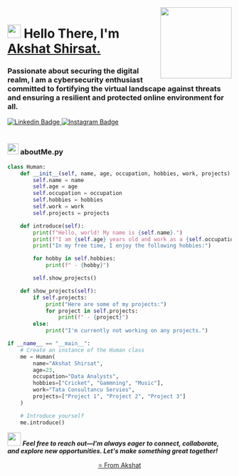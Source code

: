 <!-- ---
title: akshat-shirsat
date: '2024-01-01'
spoiler: python Code Styled Readme Template
categories: ["code-styled", "all-profile"]
githubUsername: 'kingakshat'
--- -->

<img align="right" src="https://media.giphy.com/media/d31vTpVi1LAcDvdm/giphy.gif" height="160px" width="auto">

<h1 align="left"><img src="https://raw.githubusercontent.com//master/wave.gif" width="30px"><strong> Hello There, I'm <a href="">Akshat Shirsat.</a></strong>
</h1>

<h3 align="left"><strong>
Passionate about securing the digital realm, I am a cybersecurity enthusiast committed to fortifying the virtual landscape against threats and ensuring a resilient and protected online environment for all.</strong></h3>

<a target="_blank" href="https://www.linkedin.com/in/akshat-shirsat/">
<img src="https://img.shields.io/badge/LinkedIn-0077B5?style=for-the-badge&logo=Linkedin&logoColor=white&link=https://www.linkedin.com/in/akshat-shirsat/" alt="Linkedin Badge">
</a>
<a target="_blank" href="https://www.instagram.com/">
<img src="https://img.shields.io/badge/-Instagram-E4405F?style=for-the-badge&logo=Instagram&logoColor=white&link=https://www.instagram.com/" alt="Instagram Badge">
</a>
<br>

<br>

<!-- ###  <img src="https://media.giphy.com/media/ln7z2eWriiQAllfVcn/giphy.gif" height="20"> **aboutMe.js** -->



<h3 align="left"><strong>
<img src="https://raw.githubusercontent.com/FortAwesome/Font-Awesome/6.x/svgs/solid/fa-python.svg" width="25" height="25"> aboutMe.py</strong></h3>

```python
class Human:
    def __init__(self, name, age, occupation, hobbies, work, projects):
        self.name = name
        self.age = age
        self.occupation = occupation
        self.hobbies = hobbies
        self.work = work
        self.projects = projects

    def introduce(self):
        print(f"Hello, world! My name is {self.name}.")
        print(f"I am {self.age} years old and work as a {self.occupation} at {self.work}.")
        print("In my free time, I enjoy the following hobbies:")

        for hobby in self.hobbies:
            print(f" - {hobby}")

        self.show_projects()

    def show_projects(self):
        if self.projects:
            print("Here are some of my projects:")
            for project in self.projects:
                print(f" - {project}")
        else:
            print("I'm currently not working on any projects.")

if __name__ == "__main__":
    # Create an instance of the Human class
    me = Human(
        name="Akshat Shirsat",
        age=23,
        occupation="Data Analysts",
        hobbies=["Cricket", "Gammning", "Music"],
        work="Tata Consultancu Servies",
        projects=["Project 1", "Project 2", "Project 3"]
    )

    # Introduce yourself
    me.introduce()


```


<img src="https://media.giphy.com/media/RhwkGhrlj3NVSOxWSN/giphy.gif" height="30"> <em><b>Feel free to reach out—I'm always eager to connect, collaborate, and explore new opportunities. Let's make something great together!</b> </em>


<p align="center"><a href="https://github.com/kingakshat">⭐️ From Akshat</a></p>

